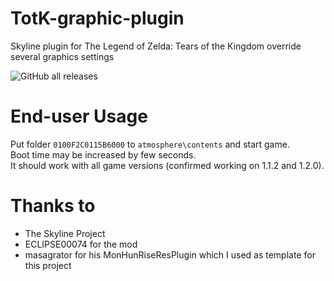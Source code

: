 # TotK-graphic-plugin
Skyline plugin for The Legend of Zelda: Tears of the Kingdom override several graphics settings

![GitHub all releases](https://img.shields.io/github/downloads/masagrator/MonHunRiseResPlugin/total)

# End-user Usage

Put folder `0100F2C0115B6000` to `atmosphere\contents` and start game.</br>
Boot time may be increased by few seconds.</br>
It should work with all game versions (confirmed working on 1.1.2 and 1.2.0).

# Thanks to
- The Skyline Project
- ECLIPSE00074 for the mod
- masagrator for his MonHunRiseResPlugin which I used as template for this project 

